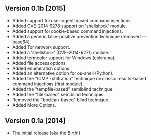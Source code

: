 ## Version 0.1b [2015]
* Added support for user-agent-based command injections.
* Added CVE-2014-6278 support on 'shellshock' module.
* Added support for cookie-based command injections.
* Added a generic false-positive prevention technique (removed --base64).
* Added Tor network support.
* Added a 'shellshock' (CVE-2014-6271) module.
* Added termcolor support for Windows (colorama).
* Added file access options.
* Added enumeration options.
* Added an alternative option for os-shell (Python).
* Added the "ICMP Exfiltration" technique on classic results-based command injections (first module). 
* Added the "tempfile-based" semiblind technique.
* Added the "file-based" semiblind technique.
* Removed the "boolean-based" blind technique.
* Added More Options.

## Version 0.1a [2014]
* The initial release {aka the Birth!}
